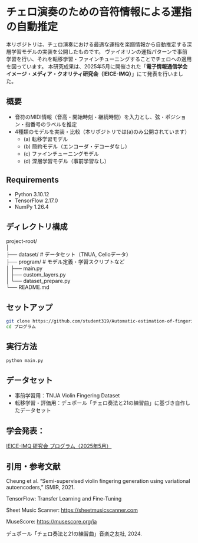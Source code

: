 # チェロ演奏のための音符情報による運指の自動推定

本リポジトリは、チェロ演奏における最適な運指を楽譜情報から自動推定する深層学習モデルの実装を公開したものです。
ヴァイオリンの運指パターンで事前学習を行い、それを転移学習・ファインチューニングすることでチェロへの適用を図っています。
本研究成果は、2025年5月に開催された「**電子情報通信学会 イメージ・メディア・クオリティ研究会（IEICE-IMQ）**」にて発表を行いました。

## 概要

- 音符のMIDI情報（音高・開始時刻・継続時間）を入力とし、弦・ポジション・指番号のラベルを推定
- 4種類のモデルを実装・比較（本リポジトリでは(a)のみ公開されています）
  - (a) 転移学習モデル
  - (b) 簡約モデル（エンコーダ・デコーダなし）
  - (c) ファインチューニングモデル
  - (d) 深層学習モデル（事前学習なし）

## Requirements

- Python 3.10.12
- TensorFlow 2.17.0
- NumPy 1.26.4

## ディレクトリ構成

project-root/  
│  
├── dataset/ # データセット（TNUA, Celloデータ）  
├── program/ # モデル定義・学習スクリプトなど  
│ ├── main.py  
│ ├── custom_layers.py  
│ └── dataset_prepare.py  
└── README.md  


## セットアップ

```bash  
git clone https://github.com/student319/Automatic-estimation-of-fingerings-by-note-information-for-cello-performance.git  
cd プログラム
```

## 実行方法  

```bash
python main.py
```

## データセット

- 事前学習用：TNUA Violin Fingering Dataset
- 転移学習・評価用：デュポール「チェロ奏法と21の練習曲」に基づき自作したデータセット


## 学会発表：  
[IEICE-IMQ 研究会 プログラム（2025年5月）](https://ken.ieice.org/ken/program/index.php?tgs_regid=29051ffd263895bed9d2b9d591ba66c06956421ef30b5393bfa12d1b707d3f7a&tgid=IEICE-IMQ)


## 引用・参考文献

Cheung et al. “Semi-supervised violin fingering generation using variational autoencoders,” ISMIR, 2021.

TensorFlow: Transfer Learning and Fine-Tuning

Sheet Music Scanner: https://sheetmusicscanner.com

MuseScore: https://musescore.org/ja

デュポール「チェロ奏法と21の練習曲」音楽之友社, 2024.
